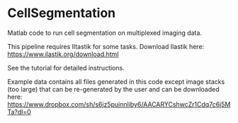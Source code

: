 # CellSegmentation
Matlab code to run cell segmentation on multiplexed imaging data. 

This pipeline requires Iltastik for some tasks. Download Ilastik here: https://www.ilastik.org/download.html

See the tutorial for detailed instructions.

Example data contains all files generated in this code except image stacks (too large) that can be re-generated by the user and can be downloaded here: https://www.dropbox.com/sh/s6jz5puinnliby6/AACARYCshwcZr1Cdq7c6j5MTa?dl=0
